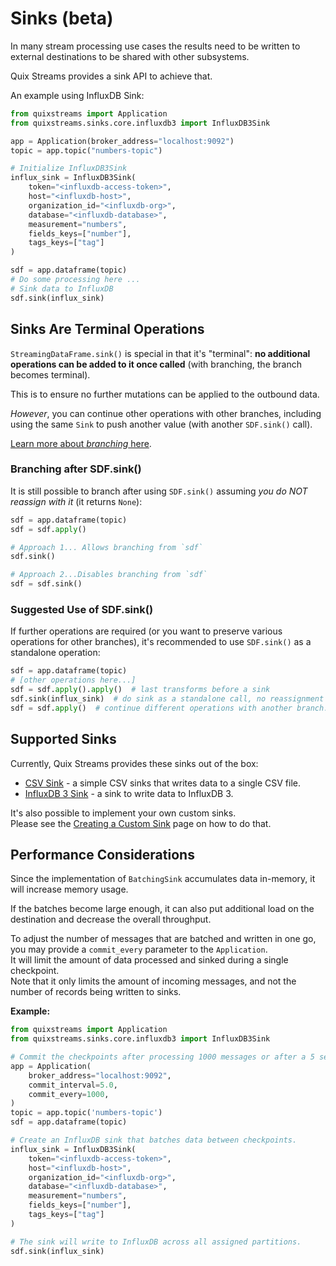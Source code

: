 # Sinks (beta)

In many stream processing use cases the results need to be written to external destinations to be shared with other subsystems. 

Quix Streams provides a sink API to achieve that.

An example using InfluxDB Sink:

```python
from quixstreams import Application
from quixstreams.sinks.core.influxdb3 import InfluxDB3Sink

app = Application(broker_address="localhost:9092")
topic = app.topic("numbers-topic")

# Initialize InfluxDB3Sink
influx_sink = InfluxDB3Sink(
    token="<influxdb-access-token>",
    host="<influxdb-host>",
    organization_id="<influxdb-org>",
    database="<influxdb-database>",
    measurement="numbers",
    fields_keys=["number"],
    tags_keys=["tag"]
)

sdf = app.dataframe(topic)
# Do some processing here ...
# Sink data to InfluxDB
sdf.sink(influx_sink)
```

## Sinks Are Terminal Operations
`StreamingDataFrame.sink()` is special in that it's "terminal": 
**no additional operations can be added to it once called** (with branching, the branch
becomes terminal).

This is to ensure no further mutations can be applied to the outbound data.

_However_, you can continue other operations with other branches, including using
the same `Sink` to push another value (with another `SDF.sink()` call).

[Learn more about _branching_ here](../../advanced/branching.md).

### Branching after SDF.sink()

It is still possible to branch after using `SDF.sink()` assuming _you do NOT reassign 
with it_ (it returns `None`):

```python
sdf = app.dataframe(topic)
sdf = sdf.apply()

# Approach 1... Allows branching from `sdf`
sdf.sink()

# Approach 2...Disables branching from `sdf`
sdf = sdf.sink()
```

### Suggested Use of SDF.sink()

If further operations are required (or you want to preserve various operations for
other branches), it's recommended to use `SDF.sink()` as a standalone operation:

```python
sdf = app.dataframe(topic)
# [other operations here...]
sdf = sdf.apply().apply()  # last transforms before a sink
sdf.sink(influx_sink)  # do sink as a standalone call, no reassignment
sdf = sdf.apply()  # continue different operations with another branch...
```

## Supported Sinks

Currently, Quix Streams provides these sinks out of the box:
- [CSV Sink](csv-sink.md) - a simple CSV sinks that writes data to a single CSV file.
- [InfluxDB 3 Sink](influxdb3-sink.md) - a sink to write data to InfluxDB 3.

It's also possible to implement your own custom sinks.  
Please see the [Creating a Custom Sink](custom-sinks.md) page on how to do that.

## Performance Considerations
Since the implementation of `BatchingSink` accumulates data in-memory, it will increase memory usage.

If the batches become large enough, it can also put additional load on the destination and decrease the overall throughput. 

To adjust the number of messages that are batched and written in one go, you may provide a `commit_every` parameter to the `Application`.    
It will limit the amount of data processed and sinked during a single checkpoint.  
Note that it only limits the amount of incoming messages, and not the number of records being written to sinks.

**Example:**

```python
from quixstreams import Application
from quixstreams.sinks.core.influxdb3 import InfluxDB3Sink

# Commit the checkpoints after processing 1000 messages or after a 5 second interval has elapsed (whichever is sooner).
app = Application(
    broker_address="localhost:9092",
    commit_interval=5.0,
    commit_every=1000,
)
topic = app.topic('numbers-topic')
sdf = app.dataframe(topic)

# Create an InfluxDB sink that batches data between checkpoints.
influx_sink = InfluxDB3Sink(
    token="<influxdb-access-token>",
    host="<influxdb-host>",
    organization_id="<influxdb-org>",
    database="<influxdb-database>",
    measurement="numbers",
    fields_keys=["number"],
    tags_keys=["tag"]
)

# The sink will write to InfluxDB across all assigned partitions.
sdf.sink(influx_sink)
```
